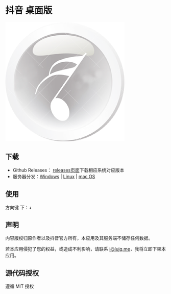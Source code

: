 # 抖音 桌面版

![](./icons/a.png)

## 下载

* Github Releases：
[releases页面](https://github.com/lujqme/douyin/releases)下载相应系统对应版本
* 服务器分发：[Windows](https://dl.lujianqiang.com/DouYin-win32-x64.zip) | [Linux](https://dl.lujianqiang.com/DouYin-linux-x64.zip) | [mac OS](https://dl.lujianqiang.com/DouYin-darwin-x64.zip)



## 使用

方向键 下：<kbd>↓</kbd>

## 声明

内容版权归原作者以及抖音官方所有，本应用及其服务端不储存任何数据。

若本应用侵犯了您的权益，或造成不利影响，请联系 i@lujq.me，我将立即下架本应用。

## 源代码授权

遵循 MIT 授权


